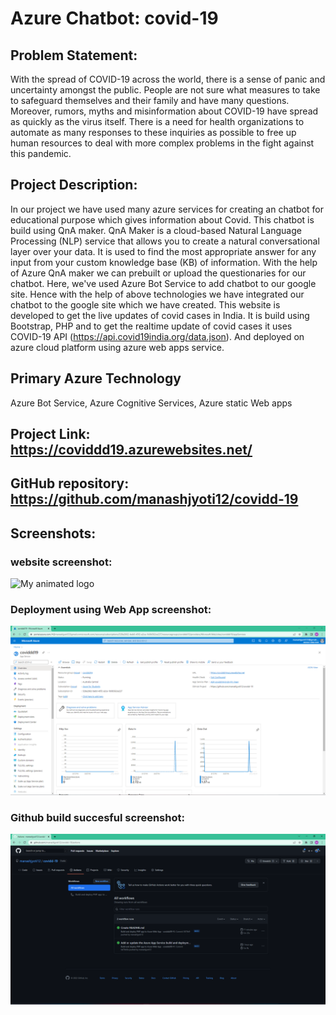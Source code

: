 # Azure Chatbot: covid-19

## Problem Statement:

With the spread of COVID-19 across the world, there is a sense of panic and uncertainty amongst the public. People are not sure what measures to take to safeguard themselves and their family and have many questions. Moreover, rumors, myths and misinformation about COVID-19 have spread as quickly as the virus itself. There is a need for health organizations to automate as many responses to these inquiries as possible to free up human resources to deal with more complex problems in the fight against this pandemic.

## Project Description:

In our project we have used many azure services for creating an chatbot for educational purpose which gives information about Covid. This chatbot is build using QnA maker.  QnA Maker is a cloud-based Natural Language Processing (NLP) service that allows you to create a natural conversational layer over your data. It is used to find the most appropriate answer for any input from your custom knowledge base (KB) of information. With the help of Azure QnA maker we can prebuilt or upload the questionaries for our chatbot. Here, we've used Azure Bot Service to add chatbot to our google site. Hence with the help of above technologies we have integrated our chatbot to the google site which we have created.
This website is developed to get the live updates of covid cases in India. It is build using Bootstrap, PHP and to get the realtime update of covid cases it uses COVID-19 API (https://api.covid19india.org/data.json). And deployed on azure cloud platform using azure web apps service.

## Primary Azure Technology

Azure Bot Service, Azure Cognitive Services, Azure static Web apps

## Project Link: https://coviddd19.azurewebsites.net/

##  GitHub repository: https://github.com/manashjyoti12/covidd-19

## Screenshots:

### website screenshot:
![My animated logo](images/website.png)

### Deployment using Web App screenshot:
![My animated logo](images/web-app.png)

### Github build succesful screenshot:
![My animated logo](images/github.png)
